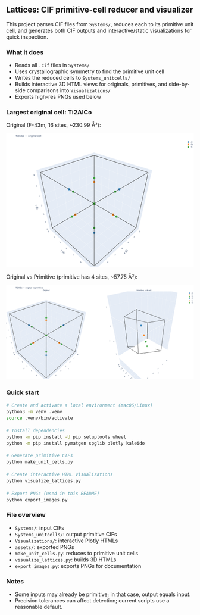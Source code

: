 ## Lattices: CIF primitive-cell reducer and visualizer

This project parses CIF files from `Systems/`, reduces each to its primitive unit cell, and generates both CIF outputs and interactive/static visualizations for quick inspection.

### What it does
- Reads all `.cif` files in `Systems/`
- Uses crystallographic symmetry to find the primitive unit cell
- Writes the reduced cells to `Systems_unitcells/`
- Builds interactive 3D HTML views for originals, primitives, and side-by-side comparisons into `Visualizations/`
- Exports high-res PNGs used below

### Largest original cell: Ti2AlCo

Original (F-43m, 16 sites, ~230.99 Å³):

![Ti2AlCo original](/assets/ti2alco_original.png)

Original vs Primitive (primitive has 4 sites, ~57.75 Å³):

![Ti2AlCo compare](/assets/ti2alco_compare.png)

### Quick start
```bash
# Create and activate a local environment (macOS/Linux)
python3 -m venv .venv
source .venv/bin/activate

# Install dependencies
python -m pip install -U pip setuptools wheel
python -m pip install pymatgen spglib plotly kaleido

# Generate primitive CIFs
python make_unit_cells.py

# Create interactive HTML visualizations
python visualize_lattices.py

# Export PNGs (used in this README)
python export_images.py
```

### File overview
- `Systems/`: input CIFs
- `Systems_unitcells/`: output primitive CIFs
- `Visualizations/`: interactive Plotly HTMLs
- `assets/`: exported PNGs
- `make_unit_cells.py`: reduces to primitive unit cells
- `visualize_lattices.py`: builds 3D HTMLs
- `export_images.py`: exports PNGs for documentation

### Notes
- Some inputs may already be primitive; in that case, output equals input.
- Precision tolerances can affect detection; current scripts use a reasonable default.


